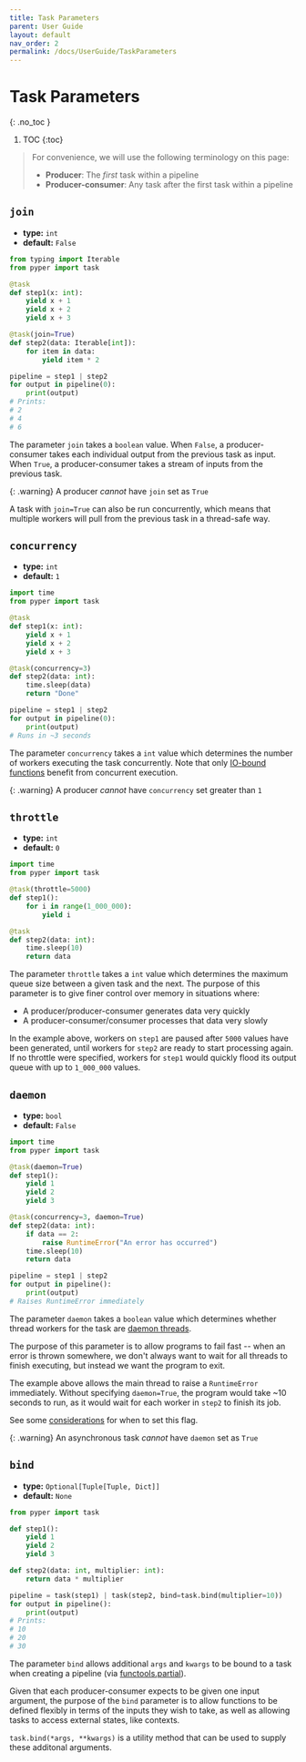 ```yaml
---
title: Task Parameters
parent: User Guide
layout: default
nav_order: 2
permalink: /docs/UserGuide/TaskParameters
---
```


# Task Parameters
{: .no_toc }

1. TOC
{:toc}

> For convenience, we will use the following terminology on this page:
> * **Producer**: The _first_ task within a pipeline
> * **Producer-consumer**: Any task after the first task within a pipeline

## `join`

* **type:** `int`
* **default:** `False`

```python
from typing import Iterable
from pyper import task

@task
def step1(x: int):
    yield x + 1
    yield x + 2
    yield x + 3

@task(join=True)
def step2(data: Iterable[int]):
    for item in data:
        yield item * 2

pipeline = step1 | step2
for output in pipeline(0):
    print(output)
# Prints:
# 2
# 4
# 6
```

The parameter `join` takes a `boolean` value. When `False`, a producer-consumer takes each individual output from the previous task as input. When `True`, a producer-consumer takes a stream of inputs from the previous task.

{: .warning}
A producer _cannot_ have `join` set as `True`

A task with `join=True` can also be run concurrently, which means that multiple workers will pull from the previous task in a thread-safe way.

## `concurrency`

* **type:** `int`
* **default:** `1`

```python
import time
from pyper import task

@task
def step1(x: int):
    yield x + 1
    yield x + 2
    yield x + 3

@task(concurrency=3)
def step2(data: int):
    time.sleep(data)
    return "Done"

pipeline = step1 | step2
for output in pipeline(0):
    print(output)
# Runs in ~3 seconds
```

The parameter `concurrency` takes a `int` value which determines the number of workers executing the task concurrently. Note that only [IO-bound functions](https://stackoverflow.com/questions/868568) benefit from concurrent execution.

{: .warning}
A producer _cannot_ have `concurrency` set greater than `1`

## `throttle`

* **type:** `int`
* **default:** `0`

```python
import time
from pyper import task

@task(throttle=5000)
def step1():
    for i in range(1_000_000):
        yield i

@task
def step2(data: int):
    time.sleep(10)
    return data
```

The parameter `throttle` takes a `int` value which determines the maximum queue size between a given task and the next. The purpose of this parameter is to give finer control over memory in situations where:

* A producer/producer-consumer generates data very quickly
* A producer-consumer/consumer processes that data very slowly

In the example above, workers on `step1` are paused after `5000` values have been generated, until workers for `step2` are ready to start processing again. If no throttle were specified, workers for `step1` would quickly flood its output queue with up to `1_000_000` values.

## `daemon`

* **type:** `bool`
* **default:** `False`

```python
import time
from pyper import task

@task(daemon=True)
def step1():
    yield 1
    yield 2
    yield 3

@task(concurrency=3, daemon=True)
def step2(data: int):
    if data == 2:
        raise RuntimeError("An error has occurred")
    time.sleep(10)
    return data

pipeline = step1 | step2
for output in pipeline():
    print(output)
# Raises RuntimeError immediately
```

The parameter `daemon` takes a `boolean` value which determines whether thread workers for the task are [daemon threads](https://www.geeksforgeeks.org/python-daemon-threads/).

The purpose of this parameter is to allow programs to fail fast -- when an error is thrown somewhere, we don't always want to wait for all threads to finish executing, but instead we want the program to exit.

The example above allows the main thread to raise a `RuntimeError` immediately. Without specifying `daemon=True`, the program would take ~10 seconds to run, as it would wait for each worker in `step2` to finish its job.

See some [considerations](Considerations#to-daemon-or-not-to-daemon) for when to set this flag.

{: .warning}
An asynchronous task _cannot_ have `daemon` set as `True`

## `bind`

* **type:** `Optional[Tuple[Tuple, Dict]]`
* **default:** `None`

```python
from pyper import task

def step1():
    yield 1
    yield 2
    yield 3

def step2(data: int, multiplier: int):
    return data * multiplier

pipeline = task(step1) | task(step2, bind=task.bind(multiplier=10))
for output in pipeline():
    print(output)
# Prints:
# 10
# 20
# 30
```

The parameter `bind` allows additional `args` and `kwargs` to be bound to a task when creating a pipeline (via [functools.partial](https://www.learnpython.org/en/Partial_functions)).

Given that each producer-consumer expects to be given one input argument, the purpose of the `bind` parameter is to allow functions to be defined flexibly in terms of the inputs they wish to take, as well as allowing tasks to access external states, like contexts.

`task.bind(*args, **kwargs)` is a utility method that can be used to supply these additonal arguments.